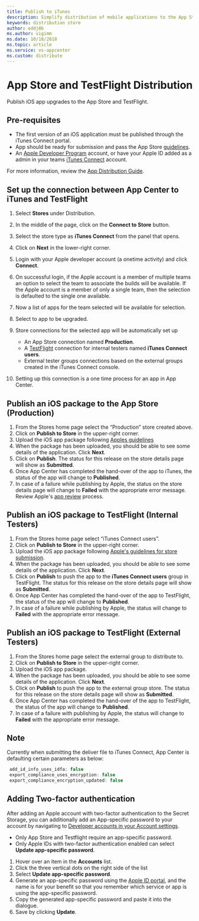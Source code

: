 ```yaml
---
title: Publish to iTunes
description: Simplify distribution of mobile applications to the App Store
keywords: distribution store
author: oddj0b
ms.author: vigimm
ms.date: 10/18/2018
ms.topic: article
ms.service: vs-appcenter
ms.custom: distribute
---
```


# App Store and TestFlight Distribution 

Publish iOS app upgrades to the App Store and TestFlight.

## Pre-requisites

* The first version of an iOS application must be published through the iTunes Connect portal.
* App should be ready for submission and pass the App Store [guidelines](https://developer.apple.com/app-store/review/guidelines/).
* An [Apple Developer Program](https://developer.apple.com/programs/enroll/) account, or have your Apple ID added as a admin in your teams [iTunes Connect](https://itunesconnect.apple.com/login) account.

For more information, review the [App Distribution Guide](https://developer.apple.com/library/content/documentation/IDEs/Conceptual/AppDistributionGuide/Introduction/Introduction.html#//apple_ref/doc/uid/TP40012582-CH1-SW1).

## Set up the connection between App Center to iTunes and TestFlight

1. Select **Stores** under Distribution.
2. In the middle of the page, click on the **Connect to Store** button.
3. Select the store type as **iTunes Connect** from the panel that opens.
4. Click on **Next** in the lower-right corner.
5. Login with your Apple developer account (a onetime activity) and click **Connect**.
6. On successful login, if the Apple account is a member of multiple teams an option to select the team to associate the builds will be available. If the Apple account is a member of only a single team, then the selection is defaulted to the single one available.
7. Now a list of apps for the team selected will be available for selection.
8. Select to app to be upgraded.
9. Store connections for the selected app will be automatically set up
   * An App Store connection named **Production**.
   * A [TestFlight](https://developer.apple.com/testflight/) connection for internal testers named **iTunes Connect users**.
   * External tester groups connections based on the external groups created in the iTunes Connect console.

10. Setting up this connection is a one time process for an app in App Center.

## Publish an iOS package to the App Store (Production)

1. From the Stores home page select the “Production” store created above.
2. Click on **Publish to Store** in the upper-right corner.
3. Upload the iOS app package following [Apples guidelines](https://developer.apple.com/app-store/submissions/)
4. When the package has been uploaded, you should be able to see some details of the application. Click **Next**.
5. Click on **Publish**. The status for this release on the store details page will show as **Submitted**.
6. Once App Center has completed the hand-over of the app to iTunes, the status of the app will change to **Published**.
7. In case of a failure while publishing by Apple, the status on the store details page will change to **Failed** with the appropriate error message. 
   Review Apple's [app review](https://developer.apple.com/support/app-review/) process.

## Publish an iOS package to TestFlight (Internal Testers)

1. From the Stores home page select “iTunes Connect users”.
2. Click on **Publish to Store** in the upper-right corner.
3. Upload the iOS app package following [Apple's guidelines for store submission](https://developer.apple.com/app-store/submissions/).
4. When the package has been uploaded, you should be able to see some details of the application. Click **Next**.
5. Click on **Publish** to push the app to the **iTunes Connect users** group in TestFlight. The status for this release on the store details page will show as **Submitted**.
6. Once App Center has completed the hand-over of the app to TestFlight, the status of the app will change to **Published**.
7. In case of a failure while publishing by Apple, the status will change to **Failed** with the appropriate error message.

## Publish an iOS package to TestFlight (External Testers)

1. From the Stores home page select the external group to distribute to.
2. Click on **Publish to Store** in the upper-right corner.
3. Upload the iOS app package.
4. When the package has been uploaded, you should be able to see some details of the application. Click **Next**.
5. Click on **Publish** to push the app to the external group store. The status for this release on the store details page will show as **Submitted**.
6. Once App Center has completed the hand-over of the app to TestFlight, the status of the app will change to **Published**.
7. In case of a failure with publishing by Apple, the status will change to **Failed** with the appropriate error message.

## Note

Currently when submitting the deliver file to iTunes Connect, App Center is defaulting certain parameters as below:

```javascript
 add_id_info_uses_idfa: false
 export_compliance_uses_encryption: false
 export_compliance_encryption_updated: false
 ```

## Adding Two-factor authentication

After adding an Apple account with two-factor authentication to the Secret Storage, you can additionally add an App-specific password to your account by navigating to [Developer accounts in your Account settings](https://appcenter.ms/settings/accounts).

* Only App Store and Testflight require an app-specific password.
* Only Apple IDs with two-factor authentication enabled can select **Update app-specific password**.

1. Hover over an item in the **Accounts** list.
2. Click the three vertical dots on the right side of the list
3. Select **Update app-specific password**.
4. Generate an app-specific password using the [Apple ID portal](https://appleid.apple.com/), and the name is for your benefit so that you remember which service or app is using the app-specific password.
5. Copy the generated app-specific password and paste it into the dialogue.
6. Save by clicking **Update**.
